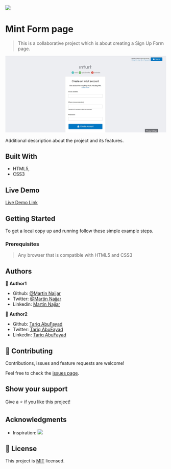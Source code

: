 ![](https://img.shields.io/badge/Microverse-blueviolet)

# Mint Form page

> This is a collaborative project which is about creating a Sign Up Form page.

![screenshot](./imgs/app_screenshot.jpg)

Additional description about the project and its features.

## Built With

- HTML5,
- CSS3

## Live Demo

[Live Demo Link](https://tareqabufayad.github.io/Microverse-html-forms/)

## Getting Started

To get a local copy up and running follow these simple example steps.

### Prerequisites

> Any browser that is compatible with HTML5 and CSS3

## Authors

👤 **Author1**

- Github: [@Martin Najjar](https://github.com/martinnajjar12)
- Twitter: [@Martin Najjar](https://twitter.com/martin_najjar)
- Linkedin: [Martin Najjar](https://www.linkedin.com/in/martin-najjar-174948198/)

👤 **Author2**

- Github: [Tariq AbuFayad](https://github.com/tariqabufayad)
- Twitter: [Tariq AbuFayad](https://twitter.com/tareqabufayad)
- Linkedin: [Tariq AbuFayad](https://www.linkedin.com/in/tariq-ij-abufayad/)

## 🤝 Contributing

Contributions, issues and feature requests are welcome!

Feel free to check the [issues page](issues/).

## Show your support

Give a ⭐️ if you like this project!

## Acknowledgments

- Inspiration: ![](https://img.shields.io/badge/Microverse-blueviolet)

## 📝 License

This project is [MIT](lic.url) licensed.
